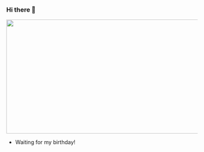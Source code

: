 ### Hi there 👋


<div align="center">
  <img src="https://media.giphy.com/media/lJHHrtHIpL4qY3wCEy/giphy.gif" width="600" height="300"/>
</div>

* Waiting for my birthday!
